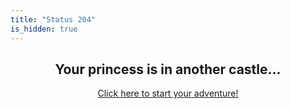 ```yaml
---
title: "Status 204"
is_hidden: true
---
```

<div style="text-align:center;" markdown="1">

## Your princess is in another castle...

[Click here to start your adventure!](https://easyrpg.org)

</div>
